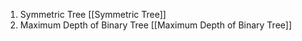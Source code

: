 1. Symmetric Tree [[Symmetric Tree]]
2. Maximum Depth of Binary Tree [[Maximum Depth of Binary Tree]]
